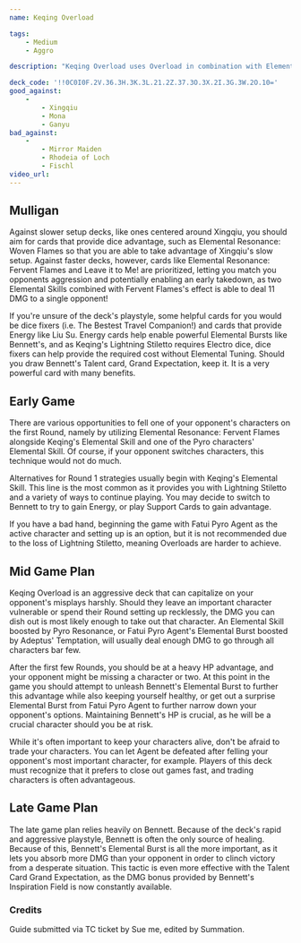 ```yaml
---
name: Keqing Overload

tags:
    - Medium
    - Aggro

description: "Keqing Overload uses Overload in combination with Elemental Resonance: Fervent Flames to quickly take out your opponents characters. The Overload Reaction lets you deal massive damage and swipe out opposing threats, and even without an early takedown, Bennett's Elemental Burst can easily turn the tables on a game!"

deck_code: '!!0C0I0F.2V.36.3H.3K.3L.21.2Z.37.3O.3X.2I.3G.3W.2O.10='
good_against:
    - 
        - Xingqiu
        - Mona
        - Ganyu
bad_against: 
    - 
        - Mirror Maiden
        - Rhodeia of Loch
        - Fischl
video_url: 
--- 
```


## Mulligan
<CardRow :cards="['Elemental Resonance: Woven Flames', 'Elemental Resonance: Fervent Flames', 'Leave It to Me', 'The Bestest Travel Companion', 'Liu Su']"></CardRow>

Against slower setup decks, like ones centered around Xingqiu, you should aim for cards that provide dice advantage, such as Elemental Resonance: Woven Flames so that you are able to take advantage of Xingqiu's slow setup. Against faster decks, however, cards like Elemental Resonance: Fervent Flames and Leave it to Me! are prioritized, letting you match you opponents aggression and potentially enabling an early takedown, as two Elemental Skills combined with Fervent Flames's effect is able to deal 11 DMG to a single opponent! <br>

If you're unsure of the deck's playstyle, some helpful cards for you would be dice fixers (i.e. The Bestest Travel Companion!) and cards that provide Energy like Liu Su. Energy cards help enable powerful Elemental Bursts like Bennett's, and as Keqing's Lightning Stiletto requires Electro dice, dice fixers can help provide the required cost without Elemental Tuning. Should you draw Bennett's Talent card, Grand Expectation, keep it. It is a very powerful card with many benefits.

## Early Game
<CardRow :cards="['Elemental Resonance: Fervent Flames','Bennett','Keqing', 'Liu Su']"></CardRow>
There are various opportunities to fell one of your opponent's characters on the first Round, namely by utilizing Elemental Resonance: Fervent Flames alongside Keqing's Elemental Skill and one of the Pyro characters' Elemental Skill. Of course, if your opponent switches characters, this technique would not do much.

Alternatives for Round 1 strategies usually begin with Keqing's Elemental Skill. This line is the most common as it provides you with Lightning Stiletto and a variety of ways to continue playing. You may decide to switch to Bennett to try to gain Energy, or play Support Cards to gain advantage.

If you have a bad hand, beginning the game with Fatui Pyro Agent as the active character and setting up is an option, but it is not recommended due to the loss of Lightning Stiletto, meaning Overloads are harder to achieve.

## Mid Game Plan
<CardFan :cards="['Adeptus\' Temptation','Fatui Pyro Agent','Elemental Resonance: Fervent Flames', 'I Haven\'t Lost Yet']"></CardFan>
Keqing Overload is an aggressive deck that can capitalize on your opponent's misplays harshly. Should they leave an important character vulnerable or spend their Round setting up recklessly, the DMG you can dish out is most likely enough to take out that character. An Elemental Skill boosted by Pyro Resonance, or Fatui Pyro Agent's Elemental Burst boosted by Adeptus' Temptation, will usually deal enough DMG to go through all characters bar few. 

After the first few Rounds, you should be at a heavy HP advantage, and your opponent might be missing a character or two. At this point in the game you should attempt to unleash Bennett's Elemental Burst to further this advantage while also keeping yourself healthy, or get out a surprise Elemental Burst from Fatui Pyro Agent to further narrow down your opponent's options. Maintaining Bennett's HP is crucial, as he will be a crucial character should you be at risk. 

While it's often important to keep your characters alive, don't be afraid to trade your characters. You can let Agent be defeated after felling your opponent's most important character, for example. Players of this deck must recognize that it prefers to close out games fast, and trading characters is often advantageous.

## Late Game Plan
<CardRow :cards="['Grand Expectation']"></CardRow>
The late game plan relies heavily on Bennett. Because of the deck's rapid and aggressive playstyle, Bennett is often the only source of healing. Because of this, Bennett's Elemental Burst is all the more important, as it lets you absorb more DMG than your opponent in order to clinch victory from a desperate situation. This tactic is even more effective with the Talent Card Grand Expectation, as the DMG bonus provided by Bennett's Inspiration Field is now constantly available.

### Credits
Guide submitted via TC ticket by Sue me, edited by Summation.